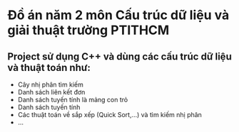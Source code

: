 # Đồ án năm 2 môn Cấu trúc dữ liệu và giải thuật trường PTITHCM
## Project sử dụng C++ và dùng các cấu trúc dữ liệu và thuật toán như:
- Cây nhị phân tìm kiếm
- Danh sách liên kết đơn
- Danh sách tuyến tính là mảng con trỏ
- Danh sách tuyến tính
- Các thuật toán về sắp xếp (Quick Sort,...) và tìm kiếm nhị phân
- ...